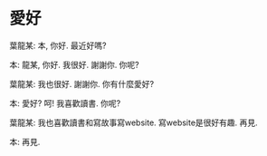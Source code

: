 愛好
=====


葉龍某: 本, 你好. 最近好嗎?


本: 龍某, 你好. 我很好. 謝謝你. 你呢?


葉龍某: 我也很好. 謝謝你. 你有什麼愛好?


本: 愛好? 呵! 我喜歡讀書. 你呢?


葉龍某: 我也喜歡讀書和寫故事寫website. 寫website是很好有趣. 再見.


本: 再見.
